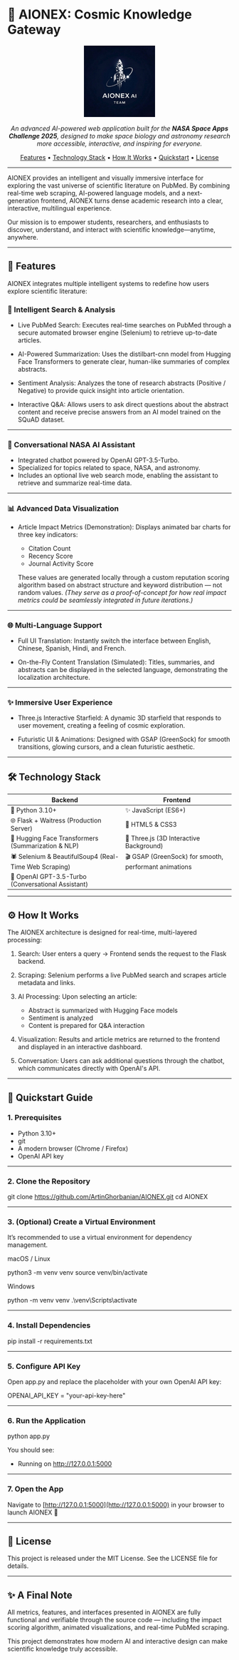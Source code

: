# 🌌 AIONEX: Cosmic Knowledge Gateway

<p align="center">
  <img src="static/AIONEX.jpg" alt="AIONEX Logo" width="160"/>
</p>

<p align="center">
  <em>
    An advanced AI-powered web application built for the <b>NASA Space Apps Challenge 2025</b>, designed to make space biology and astronomy research more accessible, interactive, and inspiring for everyone.
  </em>
</p>

<p align="center">
  <a href="#-features">Features</a> •
  <a href="#-technology-stack">Technology Stack</a> •
  <a href="#-how-it-works">How It Works</a> •
  <a href="#-quickstart-guide">Quickstart</a> •
  <a href="#-license">License</a>
</p>

---

AIONEX provides an intelligent and visually immersive interface for exploring the vast universe of scientific literature on PubMed.
By combining real-time web scraping, AI-powered language models, and a next-generation frontend, AIONEX turns dense academic research into a clear, interactive, multilingual experience.

Our mission is to empower students, researchers, and enthusiasts to discover, understand, and interact with scientific knowledge—anytime, anywhere.

---

## 🚀 Features

AIONEX integrates multiple intelligent systems to redefine how users explore scientific literature:

### 🧠 Intelligent Search & Analysis

* Live PubMed Search:
  Executes real-time searches on PubMed through a secure automated browser engine (Selenium) to retrieve up-to-date articles.

* AI-Powered Summarization:
  Uses the distilbart-cnn model from Hugging Face Transformers to generate clear, human-like summaries of complex abstracts.

* Sentiment Analysis:
  Analyzes the tone of research abstracts (Positive / Negative) to provide quick insight into article orientation.

* Interactive Q&A:
  Allows users to ask direct questions about the abstract content and receive precise answers from an AI model trained on the SQuAD dataset.

---

### 🤖 Conversational NASA AI Assistant

* Integrated chatbot powered by OpenAI GPT-3.5-Turbo.
* Specialized for topics related to space, NASA, and astronomy.
* Includes an optional live web search mode, enabling the assistant to retrieve and summarize real-time data.

---

### 📊 Advanced Data Visualization

* Article Impact Metrics (Demonstration):
  Displays animated bar charts for three key indicators:

  * Citation Count
  * Recency Score
  * Journal Activity Score

  These values are generated locally through a custom reputation scoring algorithm based on abstract structure and keyword distribution — not random values.
  *(They serve as a proof-of-concept for how real impact metrics could be seamlessly integrated in future iterations.)*

---

### 🌐 Multi-Language Support

* Full UI Translation:
  Instantly switch the interface between English, Chinese, Spanish, Hindi, and French.

* On-the-Fly Content Translation (Simulated):
  Titles, summaries, and abstracts can be displayed in the selected language, demonstrating the localization architecture.

---

### ✨ Immersive User Experience

* Three.js Interactive Starfield:
  A dynamic 3D starfield that responds to user movement, creating a feeling of cosmic exploration.

* Futuristic UI & Animations:
  Designed with GSAP (GreenSock) for smooth transitions, glowing cursors, and a clean futuristic aesthetic.

---

## 🛠 Technology Stack

| Backend                                            | Frontend                                          |
| ------------------------------------------------------ | ----------------------------------------------------- |
| 🐍 Python 3.10+                                        | ✨ JavaScript (ES6+)                                   |
| 🌐 Flask + Waitress (Production Server)                | 🎨 HTML5 & CSS3                                       |
| 🤖 Hugging Face Transformers (Summarization & NLP)     | 🌌 Three.js (3D Interactive Background)               |
| 🕷 Selenium & BeautifulSoup4 (Real-Time Web Scraping) | 🎬 GSAP (GreenSock) for smooth, performant animations |
| 🧠 OpenAI GPT-3.5-Turbo (Conversational Assistant)     |                                                       |

---

## ⚙️ How It Works
The AIONEX architecture is designed for real-time, multi-layered processing:

1. Search:
   User enters a query → Frontend sends the request to the Flask backend.

2. Scraping:
   Selenium performs a live PubMed search and scrapes article metadata and links.

3. AI Processing:
   Upon selecting an article:

   * Abstract is summarized with Hugging Face models
   * Sentiment is analyzed
   * Content is prepared for Q&A interaction

4. Visualization:
   Results and article metrics are returned to the frontend and displayed in an interactive dashboard.

5. Conversation:
   Users can ask additional questions through the chatbot, which communicates directly with OpenAI's API.

---

## 🏁 Quickstart Guide

### 1. Prerequisites

* Python 3.10+
* git
* A modern browser (Chrome / Firefox)
* OpenAI API key

---

### 2. Clone the Repository

git clone https://github.com/ArtinGhorbanian/AIONEX.git
cd AIONEX

---

### 3. (Optional) Create a Virtual Environment

It’s recommended to use a virtual environment for dependency management.

macOS / Linux

python3 -m venv venv
source venv/bin/activate

Windows

python -m venv venv
.\venv\Scripts\activate

---

### 4. Install Dependencies

pip install -r requirements.txt

---

### 5. Configure API Key

Open app.py and replace the placeholder with your own OpenAI API key:

OPENAI_API_KEY = "your-api-key-here"

---

### 6. Run the Application

python app.py

You should see:

 * Running on http://127.0.0.1:5000

---

### 7. Open the App

Navigate to [http://127.0.0.1:5000](http://127.0.0.1:5000) in your browser to launch AIONEX 🚀

---

## 📄 License

This project is released under the MIT License. See the LICENSE file for details.

---

## ✨ A Final Note

All metrics, features, and interfaces presented in AIONEX are fully functional and verifiable through the source code — including the impact scoring algorithm, animated visualizations, and real-time PubMed scraping.

This project demonstrates how modern AI and interactive design can make scientific knowledge truly accessible.
